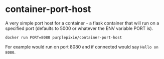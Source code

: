 # container-port-host
A very simple port host for a container - a flask container that will run on a specified port (defaults to 5000 or whatever the ENV variable PORT is).

```
docker run PORT=8080 purplepixie/container-port-host
```

For example would run on port 8080 and if connected would say ```Hello on 8080```.


